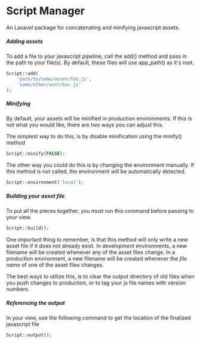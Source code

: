 # Script Manager

An Lavavel package for concatenating and minifying javascript assets.

##### Adding assets
To add a file to your javascript pipeline, call the add() method and pass in the path to your file(s). By default, these files will use app_path() as it's root.

```php
Script::add(
	'path/to/some/asset/foo.js',
	'some/other/asst/bar.js'
);
```

##### Minifying
By default, your assets will be minified in production environments. If this is not what you would like, there are two ways you can adjust this.

The simplest way to do this, is by disable minification using the minify() method
```php
Script::minify(FALSE);
```

The other way you could do this is by changing the environment manually. If this method is not called, the environment will be automatically detected.
```php
Script::environment('local');
```

##### Building your asset file
To put all the pieces together, you must run this command before passing to your view.
```php
Script::build();
```

One important thing to remember, is that this method will only write a new asset file if it does not already exist. In development environments, a new filename will be created whenever any of the asset files change. In a production environment, a new filename will be created whenever the *file name* of one of the asset files changes.

The best ways to utilize this, is to clear the output directory of old files when you push changes to production, or to tag your js file names with version numbers.

##### Referencing the output
In your view, use the following command to get the location of the finalized javascript file
```php
Script::output();
```
